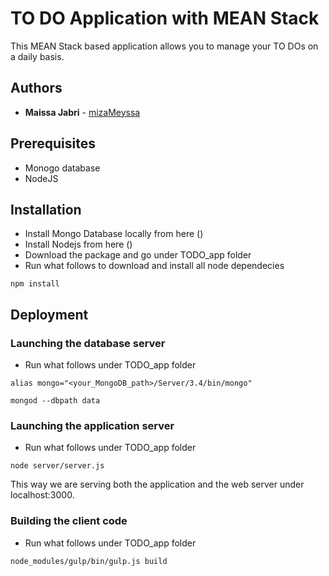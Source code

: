 # TO DO Application with MEAN Stack

This MEAN Stack based application allows you to manage your TO DOs on a daily basis.

## Authors

* **Maissa Jabri**  - [mizaMeyssa](https://github.com/mizaMeyssa)

## Prerequisites

* Monogo database
* NodeJS

## Installation

* Install Mongo Database locally from here ()
* Install Nodejs from here ()
* Download the package and go under TODO_app folder
* Run what follows to download and install all node dependecies 
```
npm install
```

## Deployment

### Launching the database server
* Run what follows under TODO_app folder
```
alias mongo="<your_MongoDB_path>/Server/3.4/bin/mongo"
```
```
mongod --dbpath data
```

### Launching the application server
* Run what follows under TODO_app folder
```
node server/server.js
```
This way we are serving both the application and the web server under localhost:3000.

### Building the client code
* Run what follows under TODO_app folder
```
node_modules/gulp/bin/gulp.js build
```